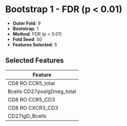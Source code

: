 # Bootstrap 1 - FDR (p < 0.01)

- **Outer Fold**: 9
- **Bootstrap**: 1
- **Method**: FDR (p < 0.01)
- **Fold Seed**: 50
- **Features Selected**: 5

## Selected Features

| Feature |
|---------|
| CD8 RO CCR5_total |
| Bcells CD27posIgDneg_total |
| CD8 RO CCR5_CD3 |
| CD8 RO CXCR3_CD3 |
| CD27IgD_Bcells |

